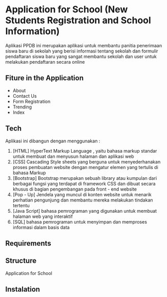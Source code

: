 #  Application for School (New Students Registration and School Information)
Aplikasi PPDB ini merupakan aplikasi untuk membantu panitia penerimaan siswa baru di sekolah yang berisi informasi tentang sekolah dan formulir pendaftaran siswa baru yang sangat membantu sekolah dan user untuk melakukan pendaftaran secara online

## Fiture in the Application
- About
- Contact Us
- Form Registration
- Trending
- Index

## Tech
Aplikasi ini dibangun dengan menggunakan :
1. [HTML] HyperText Markup Language , yaitu bahasa markup standar untuk membuat dan menyusun halaman dan aplikasi web
2. [CSS] Cascading Style sheets yang berguna untuk menyederhanakan proses pembuatan website dengan mengatur elemen yang tertulis di bahasa Markup
3. [Bootstrap] Bootstrap merupakan sebuah library atau kumpulan dari berbagai fungsi yang terdapat di framework CSS dan dibuat secara khusus di bagian pengembangan pada front - end website
4. [Pop - Up] Jendela yang muncul di konten website untuk menarik perhatian pengunjung dan membantu mereka melakukan tindakan tertentu
5. [Java Script] bahasa pemrograman yang digunakan untuk membuat halaman web yang interaktif
6. [SQL] bahasa pemrograman untuk menyimpan dan memproses informasi dalam basis data
   
## Requirements


## Structure
Application for School





## Instalation
